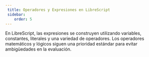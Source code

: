 ```yaml
---
 title: Operadores y Expresiones en LibreScript
 sidebar:
    order: 5
---
```


En LibreScript, las expresiones se construyen utilizando variables, constantes, literales y una variedad de operadores. Los operadores matemáticos y lógicos siguen una prioridad estándar para evitar ambigüedades en la evaluación.
